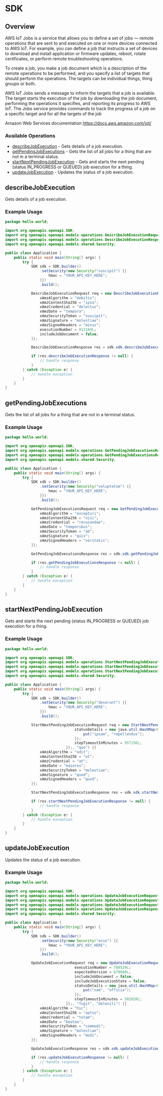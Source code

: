 # SDK

## Overview

<p>AWS IoT Jobs is a service that allows you to define a set of jobs — remote operations that are sent to and executed on one or more devices connected to AWS IoT. For example, you can define a job that instructs a set of devices to download and install application or firmware updates, reboot, rotate certificates, or perform remote troubleshooting operations.</p> <p> To create a job, you make a job document which is a description of the remote operations to be performed, and you specify a list of targets that should perform the operations. The targets can be individual things, thing groups or both.</p> <p> AWS IoT Jobs sends a message to inform the targets that a job is available. The target starts the execution of the job by downloading the job document, performing the operations it specifies, and reporting its progress to AWS IoT. The Jobs service provides commands to track the progress of a job on a specific target and for all the targets of the job</p>

Amazon Web Services documentation
<https://docs.aws.amazon.com/iot/>
### Available Operations

* [describeJobExecution](#describejobexecution) - Gets details of a job execution.
* [getPendingJobExecutions](#getpendingjobexecutions) - Gets the list of all jobs for a thing that are not in a terminal status.
* [startNextPendingJobExecution](#startnextpendingjobexecution) - Gets and starts the next pending (status IN_PROGRESS or QUEUED) job execution for a thing.
* [updateJobExecution](#updatejobexecution) - Updates the status of a job execution.

## describeJobExecution

Gets details of a job execution.

### Example Usage

```java
package hello.world;

import org.openapis.openapi.SDK;
import org.openapis.openapi.models.operations.DescribeJobExecutionRequest;
import org.openapis.openapi.models.operations.DescribeJobExecutionResponse;
import org.openapis.openapi.models.shared.Security;

public class Application {
    public static void main(String[] args) {
        try {
            SDK sdk = SDK.builder()
                .setSecurity(new Security("suscipit") {{
                    hmac = "YOUR_API_KEY_HERE";
                }})
                .build();

            DescribeJobExecutionRequest req = new DescribeJobExecutionRequest("iure", "magnam") {{
                xAmzAlgorithm = "debitis";
                xAmzContentSha256 = "ipsa";
                xAmzCredential = "delectus";
                xAmzDate = "tempora";
                xAmzSecurityToken = "suscipit";
                xAmzSignature = "molestiae";
                xAmzSignedHeaders = "minus";
                executionNumber = 812169L;
                includeJobDocument = false;
            }};            

            DescribeJobExecutionResponse res = sdk.sdk.describeJobExecution(req);

            if (res.describeJobExecutionResponse != null) {
                // handle response
            }
        } catch (Exception e) {
            // handle exception
        }
    }
}
```

## getPendingJobExecutions

Gets the list of all jobs for a thing that are not in a terminal status.

### Example Usage

```java
package hello.world;

import org.openapis.openapi.SDK;
import org.openapis.openapi.models.operations.GetPendingJobExecutionsRequest;
import org.openapis.openapi.models.operations.GetPendingJobExecutionsResponse;
import org.openapis.openapi.models.shared.Security;

public class Application {
    public static void main(String[] args) {
        try {
            SDK sdk = SDK.builder()
                .setSecurity(new Security("voluptatum") {{
                    hmac = "YOUR_API_KEY_HERE";
                }})
                .build();

            GetPendingJobExecutionsRequest req = new GetPendingJobExecutionsRequest("iusto") {{
                xAmzAlgorithm = "excepturi";
                xAmzContentSha256 = "nisi";
                xAmzCredential = "recusandae";
                xAmzDate = "temporibus";
                xAmzSecurityToken = "ab";
                xAmzSignature = "quis";
                xAmzSignedHeaders = "veritatis";
            }};            

            GetPendingJobExecutionsResponse res = sdk.sdk.getPendingJobExecutions(req);

            if (res.getPendingJobExecutionsResponse != null) {
                // handle response
            }
        } catch (Exception e) {
            // handle exception
        }
    }
}
```

## startNextPendingJobExecution

Gets and starts the next pending (status IN_PROGRESS or QUEUED) job execution for a thing.

### Example Usage

```java
package hello.world;

import org.openapis.openapi.SDK;
import org.openapis.openapi.models.operations.StartNextPendingJobExecutionRequest;
import org.openapis.openapi.models.operations.StartNextPendingJobExecutionRequestBody;
import org.openapis.openapi.models.operations.StartNextPendingJobExecutionResponse;
import org.openapis.openapi.models.shared.Security;

public class Application {
    public static void main(String[] args) {
        try {
            SDK sdk = SDK.builder()
                .setSecurity(new Security("deserunt") {{
                    hmac = "YOUR_API_KEY_HERE";
                }})
                .build();

            StartNextPendingJobExecutionRequest req = new StartNextPendingJobExecutionRequest(                new StartNextPendingJobExecutionRequestBody() {{
                                statusDetails = new java.util.HashMap<String, String>() {{
                                    put("ipsam", "repellendus");
                                }};
                                stepTimeoutInMinutes = 957156L;
                            }};, "quo") {{
                xAmzAlgorithm = "odit";
                xAmzContentSha256 = "at";
                xAmzCredential = "at";
                xAmzDate = "maiores";
                xAmzSecurityToken = "molestiae";
                xAmzSignature = "quod";
                xAmzSignedHeaders = "quod";
            }};            

            StartNextPendingJobExecutionResponse res = sdk.sdk.startNextPendingJobExecution(req);

            if (res.startNextPendingJobExecutionResponse != null) {
                // handle response
            }
        } catch (Exception e) {
            // handle exception
        }
    }
}
```

## updateJobExecution

Updates the status of a job execution.

### Example Usage

```java
package hello.world;

import org.openapis.openapi.SDK;
import org.openapis.openapi.models.operations.UpdateJobExecutionRequest;
import org.openapis.openapi.models.operations.UpdateJobExecutionRequestBody;
import org.openapis.openapi.models.operations.UpdateJobExecutionRequestBodyStatusEnum;
import org.openapis.openapi.models.operations.UpdateJobExecutionResponse;
import org.openapis.openapi.models.shared.Security;

public class Application {
    public static void main(String[] args) {
        try {
            SDK sdk = SDK.builder()
                .setSecurity(new Security("esse") {{
                    hmac = "YOUR_API_KEY_HERE";
                }})
                .build();

            UpdateJobExecutionRequest req = new UpdateJobExecutionRequest(                new UpdateJobExecutionRequestBody(UpdateJobExecutionRequestBodyStatusEnum.TIMED_OUT) {{
                                executionNumber = 780529L;
                                expectedVersion = 678880L;
                                includeJobDocument = false;
                                includeJobExecutionState = false;
                                statusDetails = new java.util.HashMap<String, String>() {{
                                    put("nam", "officia");
                                }};
                                stepTimeoutInMinutes = 582020L;
                            }};, "fugit", "deleniti") {{
                xAmzAlgorithm = "hic";
                xAmzContentSha256 = "optio";
                xAmzCredential = "totam";
                xAmzDate = "beatae";
                xAmzSecurityToken = "commodi";
                xAmzSignature = "molestiae";
                xAmzSignedHeaders = "modi";
            }};            

            UpdateJobExecutionResponse res = sdk.sdk.updateJobExecution(req);

            if (res.updateJobExecutionResponse != null) {
                // handle response
            }
        } catch (Exception e) {
            // handle exception
        }
    }
}
```
